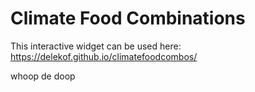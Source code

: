 # Climate Food Combinations

This interactive widget can be used here:
https://delekof.github.io/climatefoodcombos/

whoop de doop